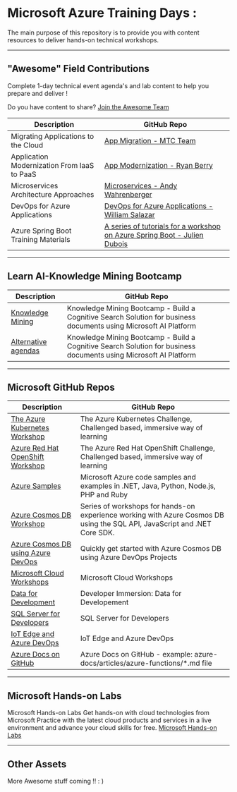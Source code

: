 # Microsoft Azure Training Days :
The main purpose of this repository is to provide you with content resources to deliver hands-on technical workshops.




<!--

    | Header 1 | Header 2 |
    | ----| ---|
    |Loooooooooooooong item 1 | looooooooooong item 2 | 

    [Contact Us](mailto:usdev@microsoft.com)


- [Microsoft Azure Training Days :](#microsoft-azure-training-days)
  - ["Awesome" Field Contributions](#%22awesome%22-field-contributions)
  - [Learn AI-Knowledge Mining Bootcamp](#learn-ai-knowledge-mining-bootcamp)
  - [Microsoft GitHub Repos](#microsoft-github-repos)
  - [Microsoft Hands-on Labs](#microsoft-hands-on-labs)
  - [Other Assets](#other-assets)

---

-->
---
## "Awesome" Field Contributions
Complete 1-day technical event agenda's and lab content to help you prepare and deliver !

Do you have content to share? [Join the Awesome Team](mailto:usdev@microsoft.com)

| Description | GitHub Repo |
| --- | --- |
| Migrating Applications to the Cloud| [App Migration - MTC Team](https://github.com/chadgms/2019AzureMigrateYourApps)|
| Application Modernization From IaaS to PaaS| [App Modernization - Ryan Berry](https://github.com/RyanTBerry/RyBerryPublic/tree/master/AppModernization)|
| Microservices Architecture Approaches| [Microservices - Andy Wahrenberger](https://github.com/andywahr/MicroservicesInAzureDiscoveryDay)|
| DevOps for Azure Applications| [DevOps for Azure Applications - William Salazar](https://github.com/whsalazar/MCW-Continuous-delivery-in-Azure-DevOps)|
| Azure Spring Boot Training Materials | [A series of tutorials for a workshop on Azure Spring Boot - Julien Dubois](https://github.com/microsoft/azure-spring-cloud-training)|

---

## Learn AI-Knowledge Mining Bootcamp

| Description | GitHub Repo |
| --- | --- | 
| [Knowledge Mining](https://azure.github.io/LearnAI-KnowledgeMiningBootcamp/) | Knowledge Mining Bootcamp - Build a Cognitive Search Solution for business documents using Microsoft AI Platform |
| [Alternative agendas](https://azure.github.io/LearnAI-KnowledgeMiningBootcamp/)  | Knowledge Mining Bootcamp - Build a Cognitive Search Solution for business documents using Microsoft AI Platform |

---

## Microsoft GitHub Repos

| Description | GitHub Repo |
| --- | --- | 
| [The Azure Kubernetes Workshop](https://aksworkshop.io/) | The Azure Kubernetes Challenge, Challenged based, immersive way of learning  |
| [Azure Red Hat OpenShift Workshop](https://aroworkshop.io/) | The Azure Red Hat OpenShift Challenge, Challenged based, immersive way of learning  |
| [Azure Samples](https://github.com/azure-samples) | Microsoft Azure code samples and examples in .NET, Java, Python, Node.js, PHP and Ruby |
| [Azure Cosmos DB Workshop](https://cosmosdb.github.io/labs/)  | Series of workshops for hands-on experience working with Azure Cosmos DB using the SQL API, JavaScript and .NET Core SDK. |
| [Azure Cosmos DB using Azure DevOps](https://github.com/CosmosDB/labs/blob/master/devops/devops.md)  | Quickly get started with Azure Cosmos DB using Azure DevOps Projects |
| [Microsoft Cloud Workshops](https://github.com/microsoft/MCW) |Microsoft Cloud Workshops  |
| [Data for Development](https://github.com/Microsoft/developer-immersion-data)| Developer Immersion: Data for Developement|
| [SQL Server for Developers](https://github.com/Microsoft/sqldev/) | SQL Server for Developers |
| [IoT Edge and Azure DevOps](https://github.com/toolboc/IoTEdge-DevOps) | IoT Edge and Azure DevOps |
| [Azure Docs on GitHub](https://github.com/MicrosoftDocs/azure-docs/tree/master/articles) | Azure Docs on GitHub - example:  azure-docs/articles/azure-functions/*.md file |


---

## Microsoft Hands-on Labs 
Microsoft Hands-on Labs 
Get hands-on with cloud technologies from Microsoft
Practice with the latest cloud products and services in a live environment and advance your cloud skills for free.
[Microsoft Hands-on Labs ](https://www.microsoft.com/handsonlabs)






---

## Other Assets
More Awesome stuff coming !! : )

<!--

 Command | Description | New |
| --------------------- | --------------------- | --|
| `git status` | List all *new or modified* files |
| `git diff` | Show file differences that **haven't been** staged |



|             |          Grouping           ||
First Header  | Second Header | Third Header |
 ------------ | :-----------: | -----------: |
Content       |          *Long Cell*        ||
Content       |   **Cell**    |         Cell |


|             |          Grouping           ||
First Header  | Second Header | Third Header |
 ------------ | :-----------: | -----------: |
 [Azure Samples](https://github.com/azure-samples)       |          Microsoft Azure code samples and examples in .NET, Java, Python, Node.js, PHP and Ruby        | Column S|
[Azure Samples](https://github.com/azure-samples)       |          Series of workshops for hands-on experience working with Azure Cosmos DB using the SQL API, JavaScript and .NET Core SDK.          | Column S|
Content       |   **Cell**    |         Cell |

>